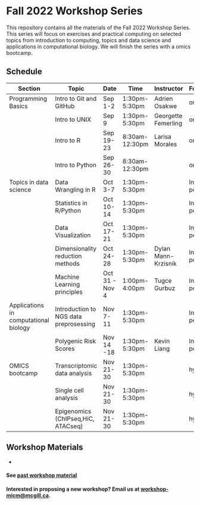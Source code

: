 # Fall 2022 Workshop Series

This repository contains all the materials of the Fall 2022 Workshop Series. 
This series will focus on exercises and practical computing on selected topics from introduction to computing, topics and data science and applications in computational biology. We will finish the series with a omics bootcamp.

## Schedule


|Section | Topic | Date | Time | Instructor | Format | Registration |
|------| ------| ---- | ----- | ---------- | ------- | ------- |
| Programming Basics | Intro to Git and GitHub| Sep 1-2 | 1:30pm-5:30pm | Adrien Osakwe| online | Closed |
|| Intro to UNIX | Sep 9 | 1:30pm-5:30pm | Georgette Femerling | online | Closed |
||  Intro to R | Sep 19-23 | 8:30am-12:30pm | Larisa Morales | online | Closed |
|| Intro to Python | Sep 26-30 | 8:30am-12:30pm | | online | Closed |
| Topics in data science | Data Wrangling in R | Oct 3-7  | 1:30pm-5:30pm |  | In-person | Closed |
||Statistics in R/Python |  Oct 10-14 | 1:30pm-5:30pm | | In-person | Closed |
||Data Visualization | Oct 17-21 | 1:30pm-5:30pm |  | In-person | Closed |
||Dimensionality reduction methods | Oct 24-28 | 1:30pm-5:30pm | Dylan Mann-Krzisnik | In-person | Closed |
||Machine Learning principles| Oct 31 - Nov 4 | 1:00pm-4:00pm | Tugce Gurbuz | In-person | Closed |
| Applications in computational biology | Introduction to NGS data preprosessing | Nov 7-11 | 1:30pm-5:30pm |  | In-person | Closed |
|| Polygenic Risk Scores | Nov 14 -18	| 1:30pm-5:30pm | Kevin Liang	| In-person | Closed | 
| OMICS bootcamp | Transcriptomic data analysis | Nov 21-30 | 1:30pm-5:30pm |  | hybrid | Closed |
|| Single cell analysis | Nov 21-30 | 1:30pm-5:30pm |  | hybrid | Closed |
|| Epigenomics (ChIPseq,HiC, ATACseq) | Nov 21-30 | 1:30pm-5:30pm |  | hybrid | Closed |


## Workshop Materials

* [](https://github.com/McGill-MiCM/)

#### See [past workshop material](https://mcgill-micm.github.io/MicM-Mcgill/)
#### Interested in proposing a new workshop? Email us at workshop-micm@mcgill.ca.
